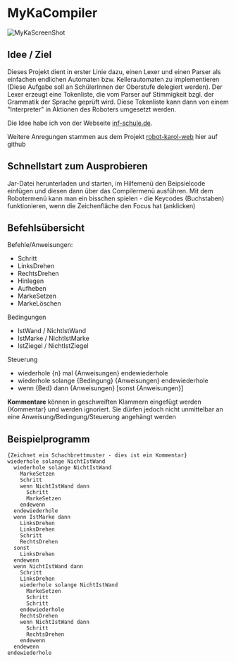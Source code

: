 # MyKaCompiler
![MyKaScreenShot](https://user-images.githubusercontent.com/20445926/137966829-82076940-6bf2-4121-885d-0a9e2cd12593.PNG)

## Idee / Ziel
Dieses Projekt dient in erster Linie dazu, einen Lexer und einen Parser als einfachen endlichen Automaten bzw. Kellerautomaten zu implementieren (Diese Aufgabe soll an SchülerInnen der Oberstufe delegiert werden). Der Lexer erzeugt eine Tokenliste, die vom Parser auf Stimmigkeit bzgl. der Grammatik der Sprache geprüft wird. Diese Tokenliste kann dann von einem "Interpreter" in Aktionen des Roboters umgesetzt werden.

Die Idee habe ich von der Webseite [inf-schule.de](https://www.inf-schule.de/automaten-sprachen/interpretercompiler/syntaxsemantikueberblick/einstieg_myka).

Weitere Anregungen stammen aus dem Projekt [robot-karol-web](https://github.com/Entkenntnis/robot-karol-web) hier auf github

## Schnellstart zum Ausprobieren
Jar-Datei herunterladen und starten, im Hilfemenü den Beipsielcode einfügen und diesen dann über das Compilermenü ausführen.
Mit dem Robotermenü kann man ein bisschen spielen - die Keycodes (Buchstaben) funktionieren, wenn die Zeichenfläche den Focus hat (anklicken)

## Befehlsübersicht
Befehle/Anweisungen: 
* Schritt
* LinksDrehen
* RechtsDrehen
* Hinlegen
* Aufheben
* MarkeSetzen
* MarkeLöschen

Bedingungen
* IstWand / NichtIstWand
* IstMarke / NichtIstMarke
* IstZiegel / NichtIstZiegel

Steuerung
* wiederhole {n} mal {Anweisungen} endewiederhole
* wiederhole solange {Bedingung} {Anweisungen} endewiederhole
* wenn {Bed} dann {Anweisungen} [sonst {Anweisungen}]

**Kommentare** können in geschweiften Klammern eingefügt werden {Kommentar} und werden ignoriert. Sie dürfen jedoch nicht unmittelbar an eine Anweisung/Bedingung/Steuerung angehängt werden

## Beispielprogramm
~~~~
{Zeichnet ein Schachbrettmuster - dies ist ein Kommentar}
wiederhole solange NichtIstWand
  wiederhole solange NichtIstWand
    MarkeSetzen
    Schritt
    wenn NichtIstWand dann
      Schritt
      MarkeSetzen
    endewenn
  endewiederhole
  wenn IstMarke dann
    LinksDrehen
    LinksDrehen
    Schritt
    RechtsDrehen
  sonst
    LinksDrehen
  endewenn
  wenn NichtIstWand dann
    Schritt
    LinksDrehen
    wiederhole solange NichtIstWand
      MarkeSetzen
      Schritt
      Schritt
    endewiederhole
    RechtsDrehen
    wenn NichtIstWand dann
      Schritt
      RechtsDrehen
    endewenn
  endewenn
endewiederhole
~~~~
